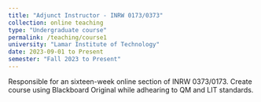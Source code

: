 ```yaml
---
title: "Adjunct Instructor - INRW 0173/0373"
collection: online teaching
type: "Undergraduate course"
permalink: /teaching/course1
university: "Lamar Institute of Technology"
date: 2023-09-01 to Present
semester: "Fall 2023 to Present"
---
```

Responsible for an sixteen-week online section of INRW 0373/0173.
Create course using Blackboard Original while adhearing to QM and LIT standards.
